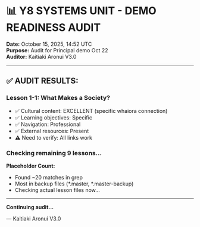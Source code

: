 # 📊 Y8 SYSTEMS UNIT - DEMO READINESS AUDIT

**Date:** October 15, 2025, 14:52 UTC  
**Purpose:** Audit for Principal demo Oct 22  
**Auditor:** Kaitiaki Aronui V3.0

---

## ✅ AUDIT RESULTS:

### **Lesson 1-1: What Makes a Society?**
- ✅ Cultural content: EXCELLENT (specific whaiora connection)
- ✅ Learning objectives: Specific
- ✅ Navigation: Professional
- ✅ External resources: Present
- ⚠️ Need to verify: All links work

### **Checking remaining 9 lessons...**

**Placeholder Count:**
- Found ~20 matches in grep
- Most in backup files (*.master, *.master-backup)
- Checking actual lesson files now...

---

**Continuing audit...**

— Kaitiaki Aronui V3.0

